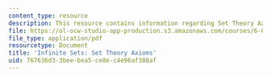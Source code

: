 ```yaml
---
content_type: resource
description: This resource contains information regarding Set Theory Axioms (PDF).
file: https://ol-ocw-studio-app-production.s3.amazonaws.com/courses/6-042j-mathematics-for-computer-science-spring-2015/767636d33beebea5ce8ec4e96af388af_MIT6_042JS15_theroyaxioms.pdf
file_type: application/pdf
resourcetype: Document
title: 'Infinite Sets: Set Theory Axioms'
uid: 767636d3-3bee-bea5-ce8e-c4e96af388af
---
```

